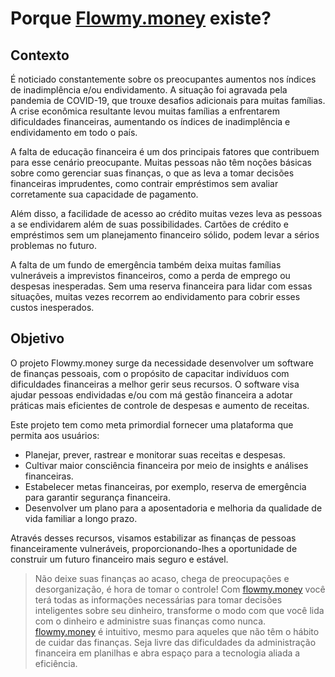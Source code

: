 # Porque [Flowmy.money](http://flowmy.money/) existe?

## Contexto

É noticiado constantemente sobre os preocupantes aumentos nos índices de inadimplência e/ou endividamento. A situação foi agravada pela pandemia de COVID-19, que trouxe desafios adicionais para muitas famílias. A crise econômica resultante levou muitas famílias a enfrentarem dificuldades financeiras, aumentando os índices de inadimplência e endividamento em todo o país.

A falta de educação financeira é um dos principais fatores que contribuem para esse cenário preocupante. Muitas pessoas não têm noções básicas sobre como gerenciar suas finanças, o que as leva a tomar decisões financeiras imprudentes, como contrair empréstimos sem avaliar corretamente sua capacidade de pagamento.

Além disso, a facilidade de acesso ao crédito muitas vezes leva as pessoas a se endividarem além de suas possibilidades. Cartões de crédito e empréstimos sem um planejamento financeiro sólido, podem levar a sérios problemas no futuro.

A falta de um fundo de emergência também deixa muitas famílias vulneráveis a imprevistos financeiros, como a perda de emprego ou despesas inesperadas. Sem uma reserva financeira para lidar com essas situações, muitas vezes recorrem ao endividamento para cobrir esses custos inesperados.

## Objetivo

O projeto Flowmy.money surge da necessidade desenvolver um software de finanças pessoais, com o propósito de capacitar
indivíduos com dificuldades financeiras a melhor gerir seus recursos. O software visa ajudar pessoas endividadas e/ou
com má gestão financeira a adotar práticas mais eficientes de controle de despesas e aumento de receitas.

Este projeto tem como meta primordial fornecer uma plataforma que permita aos usuários:

- Planejar, prever, rastrear e monitorar suas receitas e despesas.
- Cultivar maior consciência financeira por meio de insights e análises financeiras.
- Estabelecer metas financeiras, por exemplo, reserva de emergência para garantir segurança financeira.
- Desenvolver um plano para a aposentadoria e melhoria da qualidade de vida familiar a longo prazo.

Através desses recursos, visamos estabilizar as finanças de pessoas financeiramente vulneráveis, proporcionando-lhes a
oportunidade de construir um futuro financeiro mais seguro e estável.

> Não deixe suas finanças ao acaso, chega de preocupações e desorganização, é hora de tomar o controle! Com [flowmy.money](http://flowmy.money/) você terá todas as informações necessárias para tomar decisões inteligentes sobre seu dinheiro, transforme o modo com que você lida com o dinheiro e administre suas finanças como nunca. [flowmy.money](http://flowmy.money/) é intuitivo, mesmo para aqueles que não têm o hábito de cuidar das finanças. Seja livre das dificuldades da administração financeira em planilhas e abra espaço para a tecnologia aliada a eficiência. 
